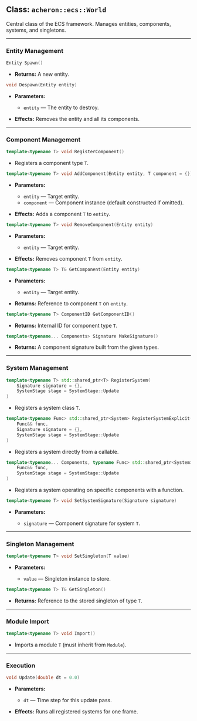 ## Class: `acheron::ecs::World`

Central class of the ECS framework.
Manages entities, components, systems, and singletons.

---

### Entity Management

```cpp
Entity Spawn()
```

* **Returns:** A new entity.

```cpp
void Despawn(Entity entity)
```

* **Parameters:**

  * `entity` — The entity to destroy.
* **Effects:** Removes the entity and all its components.

---

### Component Management

```cpp
template<typename T> void RegisterComponent()
```

* Registers a component type `T`.

```cpp
template<typename T> void AddComponent(Entity entity, T component = {})
```

* **Parameters:**

  * `entity` — Target entity.
  * `component` — Component instance (default constructed if omitted).
* **Effects:** Adds a component `T` to `entity`.

```cpp
template<typename T> void RemoveComponent(Entity entity)
```

* **Parameters:**

  * `entity` — Target entity.
* **Effects:** Removes component `T` from `entity`.

```cpp
template<typename T> T& GetComponent(Entity entity)
```

* **Parameters:**

  * `entity` — Target entity.
* **Returns:** Reference to component `T` on `entity`.

```cpp
template<typename T> ComponentID GetComponentID()
```

* **Returns:** Internal ID for component type `T`.

```cpp
template<typename... Components> Signature MakeSignature()
```

* **Returns:** A component signature built from the given types.

---

### System Management

```cpp
template<typename T> std::shared_ptr<T> RegisterSystem(
    Signature signature = {},
    SystemStage stage = SystemStage::Update
)
```

* Registers a system class `T`.

```cpp
template<typename Func> std::shared_ptr<System> RegisterSystemExplicit(
    Func&& func,
    Signature signature = {},
    SystemStage stage = SystemStage::Update
)
```

* Registers a system directly from a callable.

```cpp
template<typename... Components, typename Func> std::shared_ptr<System> RegisterSystem(
    Func&& func,
    SystemStage stage = SystemStage::Update
)
```

* Registers a system operating on specific components with a function.

```cpp
template<typename T> void SetSystemSignature(Signature signature)
```

* **Parameters:**

  * `signature` — Component signature for system `T`.

---

### Singleton Management

```cpp
template<typename T> void SetSingleton(T value)
```

* **Parameters:**

  * `value` — Singleton instance to store.

```cpp
template<typename T> T& GetSingleton()
```

* **Returns:** Reference to the stored singleton of type `T`.

---

### Module Import

```cpp
template<typename T> void Import()
```

* Imports a module `T` (must inherit from `Module`).

---

### Execution

```cpp
void Update(double dt = 0.0)
```

* **Parameters:**

  * `dt` — Time step for this update pass.
* **Effects:** Runs all registered systems for one frame.

